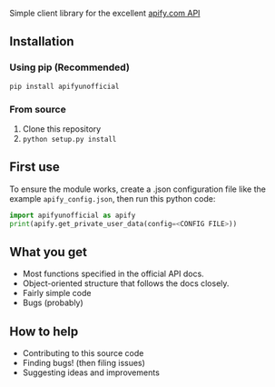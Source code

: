 Simple client library for the excellent [apify.com API](https://www.apify.com/docs) 
## Installation
### Using pip (Recommended)
`pip install apifyunofficial`
### From source
1. Clone this repository
1. `python setup.py install`

## First use
To ensure the module works, create a .json configuration file like the example `apify_config.json`, then run this python code:
```python
import apifyunofficial as apify
print(apify.get_private_user_data(config=<CONFIG FILE>))
```

## What you get
* Most functions specified in the official API docs.
* Object-oriented structure that follows the docs closely.
* Fairly simple code
* Bugs (probably)

## How to help
* Contributing to this source code
* Finding bugs! (then filing issues)
* Suggesting ideas and improvements
